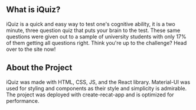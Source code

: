 ## What is iQuiz?
iQuiz is a quick and easy way to test one's cognitive ability, it is a two minute, three question quiz that puts your brain to the test. These same questions were given out to a sample of university students with only 17% of them getting all questions right. Think you're up to the challenge? Head over to the site now!

## About the Project
iQuiz was made with HTML, CSS, JS, and the React library. Material-UI was used for styling and components as their style and simplicity is admirable. The project was deployed with create-recat-app and is optimized for performance.
